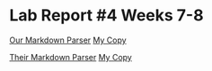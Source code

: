 # Lab Report #4 Weeks 7-8





[Our Markdown Parser](https://github.com/thanhnhanlam/markdown-parser)
[My Copy](https://github.com/damiyu/ourrepo)

[Their Markdown Parser](https://github.com/NuojinliXu/markdown-parser)
[My Copy](https://github.com/damiyu/theirrepo)







